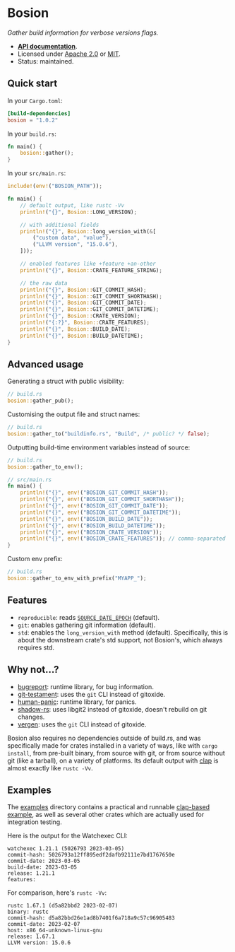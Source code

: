 # Bosion

_Gather build information for verbose versions flags._

- **[API documentation][docs]**.
- Licensed under [Apache 2.0][license] or [MIT](https://passcod.mit-license.org).
- Status: maintained.

[docs]: https://docs.rs/bosion
[license]: ../../LICENSE

## Quick start

In your `Cargo.toml`:

```toml
[build-dependencies]
bosion = "1.0.2"
```

In your `build.rs`:

```rust ,no_run
fn main() {
    bosion::gather();
}
```

In your `src/main.rs`:

```rust ,ignore
include!(env!("BOSION_PATH"));

fn main() {
    // default output, like rustc -Vv
    println!("{}", Bosion::LONG_VERSION);

    // with additional fields
    println!("{}", Bosion::long_version_with(&[
        ("custom data", "value"),
        ("LLVM version", "15.0.6"),
    ]));

    // enabled features like +feature +an-other
    println!("{}", Bosion::CRATE_FEATURE_STRING);

    // the raw data
    println!("{}", Bosion::GIT_COMMIT_HASH);
    println!("{}", Bosion::GIT_COMMIT_SHORTHASH);
    println!("{}", Bosion::GIT_COMMIT_DATE);
    println!("{}", Bosion::GIT_COMMIT_DATETIME);
    println!("{}", Bosion::CRATE_VERSION);
    println!("{:?}", Bosion::CRATE_FEATURES);
    println!("{}", Bosion::BUILD_DATE);
    println!("{}", Bosion::BUILD_DATETIME);
}
```

## Advanced usage

Generating a struct with public visibility:

```rust ,no_run
// build.rs
bosion::gather_pub();
```

Customising the output file and struct names:

```rust ,no_run
// build.rs
bosion::gather_to("buildinfo.rs", "Build", /* public? */ false);
```

Outputting build-time environment variables instead of source:

```rust ,ignore
// build.rs
bosion::gather_to_env();

// src/main.rs
fn main() {
    println!("{}", env!("BOSION_GIT_COMMIT_HASH"));
    println!("{}", env!("BOSION_GIT_COMMIT_SHORTHASH"));
    println!("{}", env!("BOSION_GIT_COMMIT_DATE"));
    println!("{}", env!("BOSION_GIT_COMMIT_DATETIME"));
    println!("{}", env!("BOSION_BUILD_DATE"));
    println!("{}", env!("BOSION_BUILD_DATETIME"));
    println!("{}", env!("BOSION_CRATE_VERSION"));
    println!("{}", env!("BOSION_CRATE_FEATURES")); // comma-separated
}
```

Custom env prefix:

```rust ,no_run
// build.rs
bosion::gather_to_env_with_prefix("MYAPP_");
```

## Features

- `reproducible`: reads [`SOURCE_DATE_EPOCH`](https://reproducible-builds.org/docs/source-date-epoch/) (default).
- `git`: enables gathering git information (default).
- `std`: enables the `long_version_with` method (default).
  Specifically, this is about the downstream crate's std support, not Bosion's, which always requires std.

## Why not...?

- [bugreport](https://github.com/sharkdp/bugreport): runtime library, for bug information.
- [git-testament](https://github.com/kinnison/git-testament): uses the `git` CLI instead of gitoxide.
- [human-panic](https://github.com/rust-cli/human-panic): runtime library, for panics.
- [shadow-rs](https://github.com/baoyachi/shadow-rs): uses libgit2 instead of gitoxide, doesn't rebuild on git changes.
- [vergen](https://github.com/rustyhorde/vergen): uses the `git` CLI instead of gitoxide.

Bosion also requires no dependencies outside of build.rs, and was specifically made for crates
installed in a variety of ways, like with `cargo install`, from pre-built binary, from source with
git, or from source without git (like a tarball), on a variety of platforms. Its default output with
[clap](https://clap.rs) is almost exactly like `rustc -Vv`.

## Examples

The [examples](./examples) directory contains a practical and runnable [clap-based example](./examples/clap/), as well
as several other crates which are actually used for integration testing.

Here is the output for the Watchexec CLI:

```plain
watchexec 1.21.1 (5026793 2023-03-05)
commit-hash: 5026793a12ff895edf2dafb92111e7bd1767650e
commit-date: 2023-03-05
build-date: 2023-03-05
release: 1.21.1
features:
```

For comparison, here's `rustc -Vv`:

```plain
rustc 1.67.1 (d5a82bbd2 2023-02-07)
binary: rustc
commit-hash: d5a82bbd26e1ad8b7401f6a718a9c57c96905483
commit-date: 2023-02-07
host: x86_64-unknown-linux-gnu
release: 1.67.1
LLVM version: 15.0.6
```

